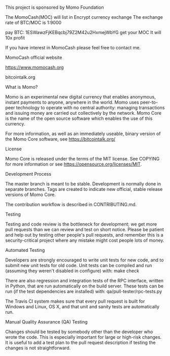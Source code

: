This project is sponsored by Momo Foundation

The MomoCash(MOC)  will list in Encrypt currency exchange
The exchange rate of  BTC/MOC is 1:9000

pay BTC: 1ESWawzFjKEBqcbj79Z2M42u2HxmejWbYG  get your MOC
It will 10x profit

If you have interest in MomoCash please feel free to contact me.

MomoCash official website

https://www.momocash.org

bitcointalk.org

What is Momo?

Momo is an experimental new digital currency that enables anonymous, instant payments to anyone, anywhere in the world. Momo uses peer-to-peer technology to operate with no central authority: managing transactions and issuing money are carried out collectively by the network. Momo Core is the name of the open source software which enables the use of this currency.

For more information, as well as an immediately useable, binary version of the Momo Core software, see https://bitcointalk.org/

License

Momo Core is released under the terms of the MIT license. See COPYING for more information or see https://opensource.org/licenses/MIT.

Development Process

The master branch is meant to be stable. Development is normally done in separate branches. Tags are created to indicate new official, stable release versions of Momo Core.

The contribution workflow is described in CONTRIBUTING.md.

Testing

Testing and code review is the bottleneck for development; we get more pull requests than we can review and test on short notice. Please be patient and help out by testing other people's pull requests, and remember this is a security-critical project where any mistake might cost people lots of money.

Automated Testing

Developers are strongly encouraged to write unit tests for new code, and to submit new unit tests for old code. Unit tests can be compiled and run (assuming they weren't disabled in configure) with: make check

There are also regression and integration tests of the RPC interface, written in Python, that are run automatically on the build server. These tests can be run (if the test dependencies are installed) with: qa/pull-tester/rpc-tests.py

The Travis CI system makes sure that every pull request is built for Windows and Linux, OS X, and that unit and sanity tests are automatically run.

Manual Quality Assurance (QA) Testing

Changes should be tested by somebody other than the developer who wrote the code. This is especially important for large or high-risk changes. It is useful to add a test plan to the pull request description if testing the changes is not straightforward.